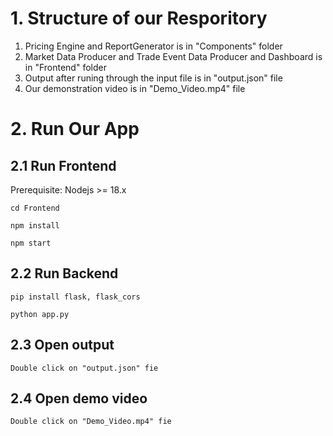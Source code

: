# 1. Structure of our Resporitory 
1. Pricing Engine and ReportGenerator is in "Components" folder 
2. Market Data Producer and Trade Event Data Producer and Dashboard is in "Frontend" folder
3. Output after runing through the input file is in "output.json" file
4. Our demonstration video is in "Demo_Video.mp4" file

# 2. Run Our App
## 2.1 Run Frontend

Prerequisite: Nodejs >= 18.x
```
cd Frontend
```

```
npm install
```

```
npm start
```

## 2.2 Run Backend

```
pip install flask, flask_cors
```

```
python app.py
```
## 2.3 Open output
```
Double click on "output.json" fie
```

## 2.4 Open demo video
```
Double click on "Demo_Video.mp4" fie
```
